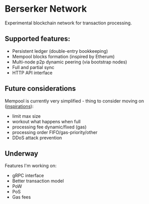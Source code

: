 # Berserker Network

Experimental blockchain network for transaction processing.

## Supported features:

- Persistent ledger (double-entry bookkeeping)
- Mempool blocks formation (inspired by Etherum)
- Multi-node p2p dynamic peering (via bootstrap nodes)
- Full and partial sync
- HTTP API interface

## Future considerations

Mempool is currently very simplified - thing to consider moving on ([inspirations](https://github.com/ethereum/go-ethereum/blob/7b32d2a47017570c44cd7f8a83612a29656c9857/core/tx_pool.go#L211)):
 - limit max size
 - workout what happens when full
 - processing fee dynamic/fixed (gas)
 - processing order FIFO/gas-priority/other
 - DDoS attack prevention

## Underway

Features I'm working on:

 - gRPC interface
 - Better transaction model
 - PoW
 - PoS
 - Gas fees
